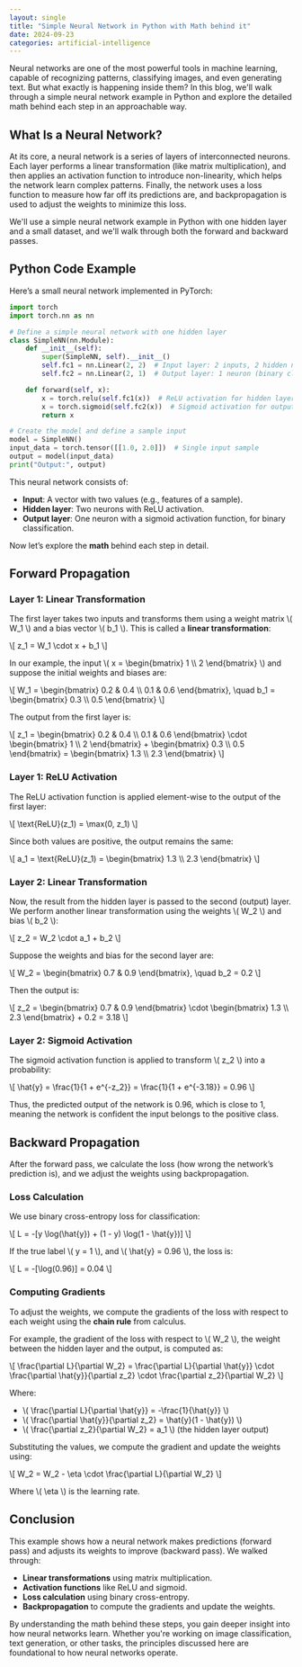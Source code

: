 ```yaml
---
layout: single
title: "Simple Neural Network in Python with Math behind it"
date: 2024-09-23
categories: artificial-intelligence
---
```


Neural networks are one of the most powerful tools in machine learning, capable of recognizing patterns, classifying images, and even generating text. But what exactly is happening inside them? In this blog, we'll walk through a simple neural network example in Python and explore the detailed math behind each step in an approachable way.

## What Is a Neural Network?

At its core, a neural network is a series of layers of interconnected neurons. Each layer performs a linear transformation (like matrix multiplication), and then applies an activation function to introduce non-linearity, which helps the network learn complex patterns. Finally, the network uses a loss function to measure how far off its predictions are, and backpropagation is used to adjust the weights to minimize this loss.

We'll use a simple neural network example in Python with one hidden layer and a small dataset, and we'll walk through both the forward and backward passes.

## Python Code Example

Here’s a small neural network implemented in PyTorch:

```python
import torch
import torch.nn as nn

# Define a simple neural network with one hidden layer
class SimpleNN(nn.Module):
    def __init__(self):
        super(SimpleNN, self).__init__()
        self.fc1 = nn.Linear(2, 2)  # Input layer: 2 inputs, 2 hidden neurons
        self.fc2 = nn.Linear(2, 1)  # Output layer: 1 neuron (binary classification)

    def forward(self, x):
        x = torch.relu(self.fc1(x))  # ReLU activation for hidden layer
        x = torch.sigmoid(self.fc2(x))  # Sigmoid activation for output layer
        return x

# Create the model and define a sample input
model = SimpleNN()
input_data = torch.tensor([[1.0, 2.0]])  # Single input sample
output = model(input_data)
print("Output:", output)
```

This neural network consists of:
- **Input**: A vector with two values (e.g., features of a sample).
- **Hidden layer**: Two neurons with ReLU activation.
- **Output layer**: One neuron with a sigmoid activation function, for binary classification.

Now let’s explore the **math** behind each step in detail.

## Forward Propagation

### Layer 1: Linear Transformation

The first layer takes two inputs and transforms them using a weight matrix \\( W_1 \\) and a bias vector \\( b_1 \\). This is called a **linear transformation**:

\\[
z_1 = W_1 \\cdot x + b_1
\\]

In our example, the input \\( x = \\begin{bmatrix} 1 \\\\ 2 \\end{bmatrix} \\) and suppose the initial weights and biases are:

\\[
W_1 = \\begin{bmatrix} 0.2 & 0.4 \\\\ 0.1 & 0.6 \\end{bmatrix}, \\quad b_1 = \\begin{bmatrix} 0.3 \\\\ 0.5 \\end{bmatrix}
\\]

The output from the first layer is:

\\[
z_1 = \\begin{bmatrix} 0.2 & 0.4 \\\\ 0.1 & 0.6 \\end{bmatrix} \\cdot \\begin{bmatrix} 1 \\\\ 2 \\end{bmatrix} + \\begin{bmatrix} 0.3 \\\\ 0.5 \\end{bmatrix} = \\begin{bmatrix} 1.3 \\\\ 2.3 \\end{bmatrix}
\\]

### Layer 1: ReLU Activation

The ReLU activation function is applied element-wise to the output of the first layer:

\\[
\\text{ReLU}(z_1) = \\max(0, z_1)
\\]

Since both values are positive, the output remains the same:

\\[
a_1 = \\text{ReLU}(z_1) = \\begin{bmatrix} 1.3 \\\\ 2.3 \\end{bmatrix}
\\]

### Layer 2: Linear Transformation

Now, the result from the hidden layer is passed to the second (output) layer. We perform another linear transformation using the weights \\( W_2 \\) and bias \\( b_2 \\):

\\[
z_2 = W_2 \\cdot a_1 + b_2
\\]

Suppose the weights and bias for the second layer are:

\\[
W_2 = \\begin{bmatrix} 0.7 & 0.9 \\end{bmatrix}, \\quad b_2 = 0.2
\\]

Then the output is:

\\[
z_2 = \\begin{bmatrix} 0.7 & 0.9 \\end{bmatrix} \\cdot \\begin{bmatrix} 1.3 \\\\ 2.3 \\end{bmatrix} + 0.2 = 3.18
\\]

### Layer 2: Sigmoid Activation

The sigmoid activation function is applied to transform \\( z_2 \\) into a probability:

\\[
\\hat{y} = \\frac{1}{1 + e^{-z_2}} = \\frac{1}{1 + e^{-3.18}} = 0.96
\\]

Thus, the predicted output of the network is 0.96, which is close to 1, meaning the network is confident the input belongs to the positive class.

## Backward Propagation

After the forward pass, we calculate the loss (how wrong the network’s prediction is), and we adjust the weights using backpropagation.

### Loss Calculation

We use binary cross-entropy loss for classification:

\\[
L = -[y \\log(\\hat{y}) + (1 - y) \\log(1 - \\hat{y})]
\\]

If the true label \\( y = 1 \\), and \\( \\hat{y} = 0.96 \\), the loss is:

\\[
L = -[\\log(0.96)] = 0.04
\\]

### Computing Gradients

To adjust the weights, we compute the gradients of the loss with respect to each weight using the **chain rule** from calculus.

For example, the gradient of the loss with respect to \\( W_2 \\), the weight between the hidden layer and the output, is computed as:

\\[
\\frac{\\partial L}{\\partial W_2} = \\frac{\\partial L}{\\partial \\hat{y}} \\cdot \\frac{\\partial \\hat{y}}{\\partial z_2} \\cdot \\frac{\\partial z_2}{\\partial W_2}
\\]

Where:
- \\( \\frac{\\partial L}{\\partial \\hat{y}} = -\\frac{1}{\\hat{y}} \\)
- \\( \\frac{\\partial \\hat{y}}{\\partial z_2} = \\hat{y}(1 - \\hat{y}) \\)
- \\( \\frac{\\partial z_2}{\\partial W_2} = a_1 \\) (the hidden layer output)

Substituting the values, we compute the gradient and update the weights using:

\\[
W_2 = W_2 - \\eta \\cdot \\frac{\\partial L}{\\partial W_2}
\\]

Where \\( \\eta \\) is the learning rate.

## Conclusion

This example shows how a neural network makes predictions (forward pass) and adjusts its weights to improve (backward pass). We walked through:
- **Linear transformations** using matrix multiplication.
- **Activation functions** like ReLU and sigmoid.
- **Loss calculation** using binary cross-entropy.
- **Backpropagation** to compute the gradients and update the weights.

By understanding the math behind these steps, you gain deeper insight into how neural networks learn. Whether you're working on image classification, text generation, or other tasks, the principles discussed here are foundational to how neural networks operate.
